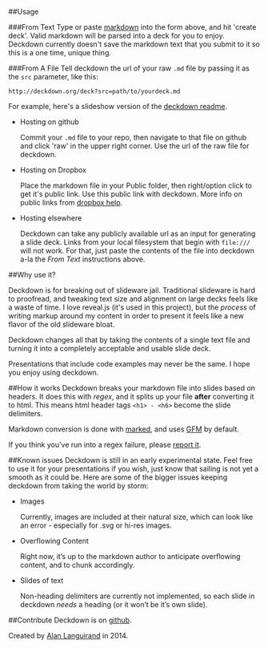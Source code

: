 ##Usage

###From Text
Type or paste [markdown](http://daringfireball.net/projects/markdown/syntax) into the form above, and hit 'create deck'. Valid markdown will be parsed into a deck for you to enjoy. Deckdown currently doesn't save the markdown text that you submit to it so this is a one time, unique thing.

###From A File
Tell deckdown the url of your raw `.md` file by passing it as the `src` parameter, like this:

```
http://deckdown.org/deck?src=path/to/yourdeck.md
```
For example, here's a slideshow version of the [deckdown readme](http://deckdown.org/deck?src=https://raw.githubusercontent.com/alanguir/deckdown/master/README.md#/).

  * Hosting on github 
  
    Commit your `.md` file to your repo, then navigate to that file on github and click 'raw' in the upper right corner. Use the url of the raw file for deckdown.
  * Hosting on Dropbox
    
    Place the markdown file in your Public folder, then right/option click to get it's public link. Use this public link with deckdown. More info on public links from [dropbox help](https://www.dropbox.com/help/16).
  * Hosting elsewhere
  
    Deckdown can take any publicly available url as an input for generating a slide deck. Links from your local filesystem that begin with `file:///` will not work. For that, just paste the contents of the file into deckdown a-la the *From Text* instructions above. 

##Why use it?

Deckdown is for breaking out of slideware jail. Traditional slideware is hard to proofread, and tweaking text size and alignment on large decks feels like a waste of time. I love reveal.js (it's used in this project), but the *process* of writing markup around my content in order to present it feels like a new flavor of the old slideware bloat. 

Deckdown changes all that by taking the contents of a single text file and turning it into a completely acceptable and usable slide deck. 

Presentations that include code examples may never be the same. I hope you enjoy using deckdown.

##How it works
Deckdown breaks your markdown file into slides based on headers. It does this with *regex*, and it splits up your file **after** converting it to html. This means html header tags `<h1> - <h6>` become the slide delimiters. 

Markdown conversion is done with [marked](https://github.com/chjj/marked), and uses [GFM](https://help.github.com/articles/github-flavored-markdown) by default. 

If you think you’ve run into a regex failure, please [report it](https://github.com/alanguir/deckdown/issues). 

##Known issues
Deckdown is still in an early experimental state. Feel free to use it for your presentations if you wish, just know that sailing is not yet a smooth as it could be. Here are some of the bigger issues keeping deckdown from taking the world by storm:

  * Images
  
    Currently, images are included at their natural size, which can look like an error - especially for .svg or hi-res images. 
  * Overflowing Content
  
    Right now, it’s up to the markdown author to anticipate overflowing content, and to chunk accordingly. 
  * Slides of text
  
    Non-heading delimiters are currently not implemented, so each slide in deckdown *needs* a heading (or it won’t be it’s own slide).

##Contribute
Deckdown is on [github](http://github.com/alanguir/deckdown).

Created by [Alan Languirand](http://github.com/alanguir/) in 2014.